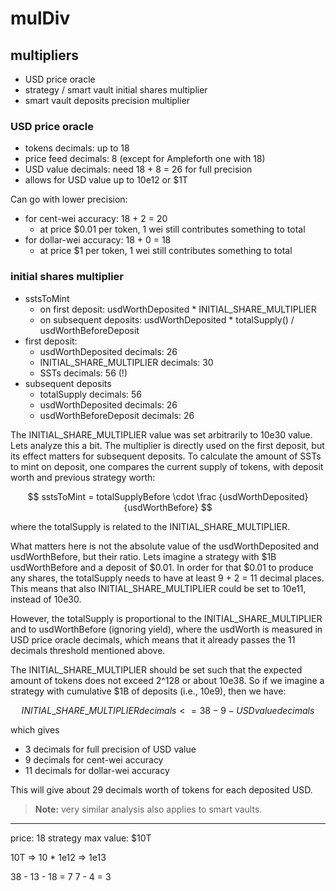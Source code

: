 # mulDiv

## multipliers

- USD price oracle
- strategy / smart vault initial shares multiplier
- smart vault deposits precision multiplier

### USD price oracle

- tokens decimals: up to 18
- price feed decimals: 8 (except for Ampleforth one with 18)
- USD value decimals: need 18 + 8 = 26 for full precision
- allows for USD value up to 10e12 or $1T

Can go with lower precision:

- for cent-wei accuracy: 18 + 2 = 20
    - at price $0.01 per token, 1 wei still contributes something to total
- for dollar-wei accuracy: 18 + 0 = 18
    - at price $1 per token, 1 wei still contributes something to total

### initial shares multiplier

- sstsToMint
    - on first deposit: usdWorthDeposited * INITIAL_SHARE_MULTIPLIER
    - on subsequent deposits: usdWorthDeposited * totalSupply() / usdWorthBeforeDeposit
- first deposit:
    - usdWorthDeposited decimals: 26
    - INITIAL_SHARE_MULTIPLIER decimals: 30
    - SSTs decimals: 56 (!)
- subsequent deposits
    - totalSupply decimals: 56
    - usdWorthDeposited decimals: 26
    - usdWorthBeforeDeposit decimals: 26

The INITIAL_SHARE_MULTIPLIER value was set arbitrarily to 10e30 value. Lets analyze this a bit. The multiplier is directly used on the first deposit, but its effect matters for subsequent deposits. To calculate the amount of SSTs to mint on deposit, one compares the current supply of tokens, with deposit worth and previous strategy worth:

$$ sstsToMint = totalSupplyBefore \cdot \frac {usdWorthDeposited} {usdWorthBefore} $$

where the totalSupply is related to the INITIAL_SHARE_MULTIPLIER.

What matters here is not the absolute value of the usdWorthDeposited and usdWorthBefore, but their ratio. Lets imagine a strategy with \$1B usdWorthBefore and a deposit of \$0.01. In order for that \$0.01 to produce any shares, the totalSupply needs to have at least 9 + 2 = 11 decimal places. This means that also INITIAL_SHARE_MULTIPLIER could be set to 10e11, instead of 10e30.

However, the totalSupply is proportional to the INITIAL_SHARE_MULTIPLIER and to usdWorthBefore (ignoring yield), where the usdWorth is measured in USD price oracle decimals, which means that it already passes the 11 decimals threshold mentioned above.

The INITIAL_SHARE_MULTIPLIER should be set such that the expected amount of tokens does not exceed 2^128 or about 10e38. So if we imagine a strategy with cumulative \$1B of deposits (i.e., 10e9), then we have:

$$ INITIAL\_SHARE\_MULTIPLIER decimals <= 38 - 9 - USD value decimals $$

which gives

- 3 decimals for full precision of USD value
- 9 decimals for cent-wei accuracy
- 11 decimals for dollar-wei accuracy

This will give about 29 decimals worth of tokens for each deposited USD.

> **Note:** very similar analysis also applies to smart vaults.


---

price: 18
strategy max value: $10T

10T => 10 * 1e12 => 1e13

38 - 13 - 18 = 7
7 - 4 = 3
